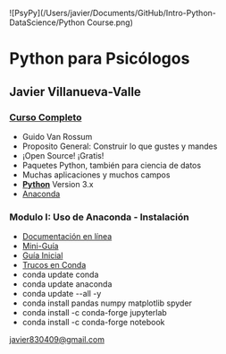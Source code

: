 ![PsyPy](/Users/javier/Documents/GitHub/Intro-Python-DataScience/Python Course.png)

# Python para Psicólogos
## Javier Villanueva-Valle
### [Curso Completo](https://github.com/Sivlemx/Intro-Python-DataScience)

* Guido Van Rossum
* Proposito General: Construir lo que gustes y mandes
* ¡Open Source! ¡Gratis!
* Paquetes Python, también para ciencia de datos
* Muchas aplicaciones y muchos campos
* [**Python**](https://www.python.org/) Version 3.x 
* [Anaconda](https://www.anaconda.com/products/individual)

### Modulo I: Uso de Anaconda - Instalación
* [Documentación en línea](https://docs.anaconda.com/anaconda/user-guide/getting-started/)
* [Mini-Guía](/Users/javier/Documents/GitHub/Intro-Python-DataScience/Anaconda-Starter-Guide.pdf)
* [Guía Inicial](https://conda.io/projects/conda/en/latest/user-guide/getting-started.html)
* [Trucos en Conda](/Users/javier/Documents/GitHub/Intro-Python-DataScience/conda-cheatsheet.pdf)
* conda update conda
* conda update anaconda
* conda update --all -y
* conda install pandas numpy matplotlib spyder
* conda install -c conda-forge jupyterlab
* conda install -c conda-forge notebook


<javier830409@gmail.com>